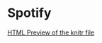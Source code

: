 # Spotify
[HTML Preview of the knitr file](http://htmlpreview.github.com/?https://github.com/arnoud999/Spotify/blob/master/analysis_Arnoud.html)
